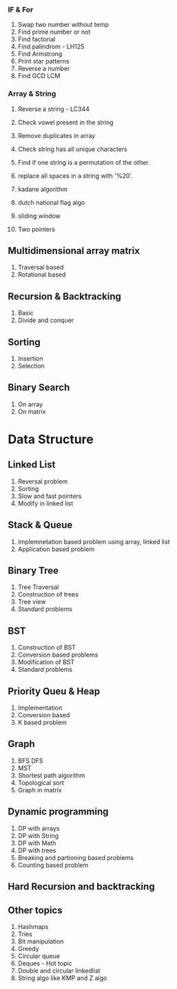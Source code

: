 ### IF & For
1. Swap two number without temp
2. Find prime number or not
3. Find factorial
4. Find palindrom - LH125
5. Find Armstrong
6. Print star patterns
7. Reverse a number
8. Find GCD LCM

### Array & String
1. Reverse a string - LC344
2. Check vowel present in the string
3. Remove duplicates in array
4. Check string has all unique characters
5. Find if one string is a permutation of the other.
6. replace all spaces in a string with '%20'. 

1. kadane algorithm
2. dutch national flag algo
3. sliding window
4. Two pointers

## Multidimensional array matrix
1. Traversal based
2. Rotational based

## Recursion & Backtracking
1. Basic
2. Divide and conquer

## Sorting
1. Insertion
2. Selection

   
## Binary Search
1. On array
2. On matrix

# Data Structure
## Linked List
1. Reversal problem
2. Sorting
3. Slow and fast pointers
4. Modify in linked list

## Stack & Queue
1. Implemnetation based problem using array, linked list
2. Application based problem

## Binary Tree
1. Tree Traversal
2. Construction of trees
3. Tree view
4. Standard problems

## BST
1. Construction of BST
2. Conversion based problems
3. Modification of BST
4. Standard problems
   
## Priority Queu & Heap
1. Implementation
2. Conversion based
3. K based problem

## Graph
1. BFS DFS
2. MST
3. Shortest path algorithm
4. Topological sort
5. Graph in matrix

## Dynamic programming
1. DP with arrays
2. DP with String
3. DP with Math
4. DP with trees
5. Breaking and partioning based problems
6. Counting based problem

## Hard Recursion and backtracking

## Other topics
1. Hashmaps
2. Tries
3. Bit manipulation
4. Greedy
5. Circular queue
6. Deques - Hot topic
7. Double and circular linkedlist
8. String algo like KMP and Z algo




